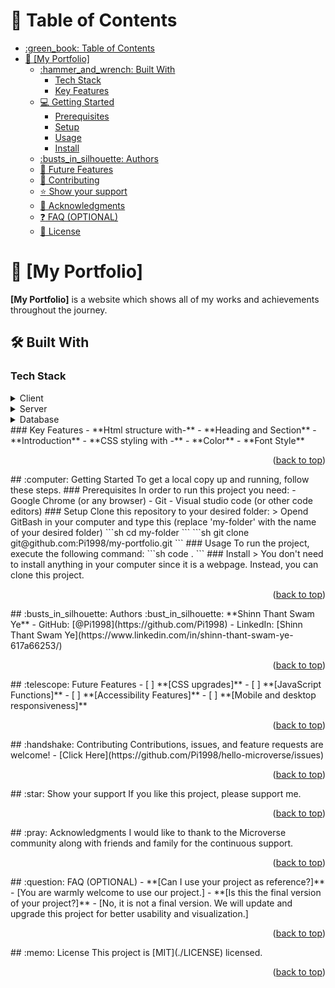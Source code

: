 <!-- TABLE OF CONTENTS -->
# :green_book: Table of Contents
- [:green\_book: Table of Contents](#green_book-table-of-contents)
- [:book: \[My Portfolio\] ](#book-my-portfolio-)
  - [:hammer\_and\_wrench: Built With ](#hammer_and_wrench-built-with-)
    - [Tech Stack ](#tech-stack-)
    - [Key Features ](#key-features-)
  - [:computer: Getting Started ](#computer-getting-started-)
    - [Prerequisites](#prerequisites)
    - [Setup](#setup)
    - [Usage](#usage)
    - [Install](#install)
  - [:busts\_in\_silhouette: Authors ](#busts_in_silhouette-authors-)
  - [:telescope: Future Features ](#telescope-future-features-)
  - [:handshake: Contributing ](#handshake-contributing-)
  - [:star:️ Show your support ](#star️-show-your-support-)
  - [:pray: Acknowledgments ](#pray-acknowledgments-)
  - [:question: FAQ (OPTIONAL) ](#question-faq-optional-)
  - [:memo: License ](#memo-license-)
<!-- PROJECT DESCRIPTION -->
# :book: [My Portfolio] <a name="about-project"></a>
**[My Portfolio]** is a website which shows all of my works and achievements throughout the journey.
## :hammer_and_wrench: Built With <a name="built-with"></a>
### Tech Stack <a name="tech-stack"></a>
<details>
  <summary>Client</summary>
  <ul>
    <li><a href="https://www.w3schools.com/html/">HTML</a></li>
     <li><a href="https://www.w3schools.com/css/">CSS</a></li>
     <li><a href="https://www.w3schools.com/css/">Javascript</a></li>
  </ul>
</details>
<details>
  <summary>Server</summary>
  <ul>
    <li>N/A</li>
  </ul>
</details>
<details>
<summary>Database</summary>
  <ul>
    <li>N/A</li>
  </ul>
</details>
<!-- Features -->
### Key Features <a name="key-features"></a>
- **Html structure with-**
  - **Heading and Section**
  - **Introduction**
- **CSS styling with -**
  - **Color**
  - **Font Style**
<p align="right">(<a href="#readme-top">back to top</a>)</p>
<!-- GETTING STARTED -->
## :computer: Getting Started <a name="getting-started"></a>
To get a local copy up and running, follow these steps.
### Prerequisites
In order to run this project you need:
- Google Chrome (or any browser)
 - Git
 - Visual studio code (or other code editors)
### Setup
Clone this repository to your desired folder:
> Opend GitBash in your computer and type this (replace 'my-folder' with the name of your desired folder)
```sh
  cd my-folder
```
```sh
  git clone git@github.com:Pi1998/my-portfolio.git
```
### Usage
To run the project, execute the following command:
```sh
  code .
```
### Install
> You don't need to install anything in your computer since it is a webpage. Instead, you can clone this project.
<p align="right">(<a href="#readme-top">back to top</a>)</p>
<!-- AUTHORS -->
## :busts_in_silhouette: Authors <a name="authors"></a>
:bust_in_silhouette: **Shinn Thant Swam Ye**
- GitHub: [@Pi1998](https://github.com/Pi1998)
- LinkedIn: [Shinn Thant Swam Ye](https://www.linkedin.com/in/shinn-thant-swam-ye-617a66253/)
<p align="right">(<a href="#readme-top">back to top</a>)</p>
<!-- FUTURE FEATURES -->
## :telescope: Future Features <a name="future-features"></a>
- [ ] **[CSS upgrades]**
- [ ] **[JavaScript Functions]**
- [ ] **[Accessibility Features]**
- [ ] **[Mobile and desktop responsiveness]**
<p align="right">(<a href="#readme-top">back to top</a>)</p>
<!-- CONTRIBUTING -->
## :handshake: Contributing <a name="contributing"></a>
Contributions, issues, and feature requests are welcome!
- [Click Here](https://github.com/Pi1998/hello-microverse/issues)
<p align="right">(<a href="#readme-top">back to top</a>)</p>
<!-- SUPPORT -->
## :star:️ Show your support <a name="support"></a>
If you like this project, please support me.
<p align="right">(<a href="#readme-top">back to top</a>)</p>
<!-- ACKNOWLEDGEMENTS -->
## :pray: Acknowledgments <a name="acknowledgements"></a>
I would like to thank to the Microverse community along with friends and family for the continuous support.
<p align="right">(<a href="#readme-top">back to top</a>)</p>
<!-- FAQ (optional) -->
## :question: FAQ (OPTIONAL) <a name="faq"></a>
- **[Can I use your project as reference?]**
  - [You are warmly welcome to use our project.]
- **[Is this the final version of your project?]**
  - [No, it is not a final version. We will update and upgrade this project for better usability and visualization.]
<p align="right">(<a href="#readme-top">back to top</a>)</p>
<!-- LICENSE -->
## :memo: License <a name="license"></a>
This project is [MIT](./LICENSE) licensed.
<p align="right">(<a href="#readme-top">back to top</a>)</p>